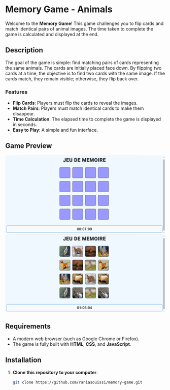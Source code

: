 # Memory Game - Animals

Welcome to the **Memory Game**! This game challenges you to flip cards and match identical pairs of animal images. The time taken to complete the game is calculated and displayed at the end.

## Description

The goal of the game is simple: find matching pairs of cards representing the same animals. The cards are initially placed face down. By flipping two cards at a time, the objective is to find two cards with the same image. If the cards match, they remain visible; otherwise, they flip back over.

### Features

- **Flip Cards**: Players must flip the cards to reveal the images.
- **Match Pairs**: Players must match identical cards to make them disappear.
- **Time Calculation**: The elapsed time to complete the game is displayed in seconds.
- **Easy to Play**: A simple and fun interface.

## Game Preview

![Game Preview 1](assets/jeu1.png)
![Game Preview 2](assets/jeu2.png)

## Requirements

- A modern web browser (such as Google Chrome or Firefox).
- The game is fully built with **HTML**, **CSS**, and **JavaScript**.

## Installation

1. **Clone this repository to your computer**:
   ```bash
   git clone https://github.com/raniasouissi/memory-game.git

